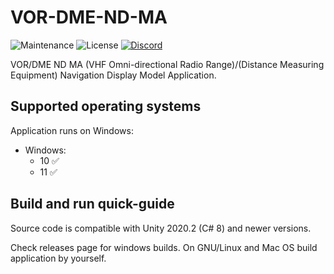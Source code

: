 # VOR-DME-ND-MA
![Maintenance](https://img.shields.io/badge/maintenance-stable-green.svg)
![License](https://img.shields.io/badge/license-MIT-blue.svg)
[![Discord](https://img.shields.io/badge/chat-on_discord-%237289DA.svg)](https://discordapp.com/users/346979343995633664)

VOR/DME ND MA (VHF Omni-directional Radio Range)/(Distance Measuring Equipment) Navigation Display Model Application.

## Supported operating systems
Application runs on Windows:
* Windows:
  - 10 :white_check_mark:
  - 11 :white_check_mark:

## Build and run quick-guide
Source code is compatible with Unity 2020.2 (C# 8) and newer versions.

Check releases page for windows builds.
On GNU/Linux and Mac OS build application by yourself.

<!-- ## Screenshots
![Screenshot](https://github.com/fl1ckje/VOR-DME-LSMA/blob/master/Docs/Media/Screenshot.png) -->
